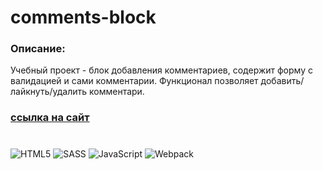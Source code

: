 # comments-block

### Описание:
Учебный проект - блок добавления комментариев, содержит форму с валидацией и сами комментарии. 
Функционал позволяет добавить/лайкнуть/удалить комментари.

### [ссылка на сайт](https://edmosha.github.io/comments-block/)
#

![HTML5](https://img.shields.io/badge/html5-%23E34F26.svg?style=for-the-badge&logo=html5&logoColor=white)
![SASS](https://img.shields.io/badge/SASS-hotpink.svg?style=for-the-badge&logo=SASS&logoColor=white)
![JavaScript](https://img.shields.io/badge/javascript-%23f1df5a.svg?style=for-the-badge&logo=javascript&logoColor=%232e2d2d)
![Webpack](https://img.shields.io/badge/webpack-%238DD6F9.svg?style=for-the-badge&logo=webpack&logoColor=black)
